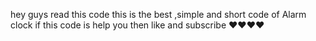 hey guys read this code
this is the best ,simple and short code of Alarm clock
if this code is help you 
then like and subscribe
❤️❤️❤️❤️
